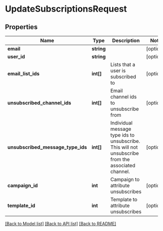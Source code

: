 # UpdateSubscriptionsRequest

## Properties
Name | Type | Description | Notes
------------ | ------------- | ------------- | -------------
**email** | **string** |  | [optional] 
**user_id** | **string** |  | [optional] 
**email_list_ids** | **int[]** | Lists that a user is subscribed to | [optional] 
**unsubscribed_channel_ids** | **int[]** | Email channel ids to unsubscribe from | [optional] 
**unsubscribed_message_type_ids** | **int[]** | Individual message type ids to unsubscribe. This will not unsubscribe from the associated channel. | [optional] 
**campaign_id** | **int** | Campaign to attribute unsubscribes | [optional] 
**template_id** | **int** | Template to attribute unsubscribes | [optional] 

[[Back to Model list]](../../README.md#documentation-for-models) [[Back to API list]](../../README.md#documentation-for-api-endpoints) [[Back to README]](../../README.md)

